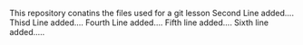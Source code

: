 This repository conatins the files used for a git lesson
Second Line added....
Thisd Line added....
Fourth Line added....
Fifth line added....
Sixth line added.....

